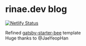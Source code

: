 # rinae.dev blog

[![Netlify Status](https://api.netlify.com/api/v1/badges/5597428a-ca9d-43ce-a180-71b9366fdeed/deploy-status)](https://app.netlify.com/sites/distracted-franklin-ab44b6/deploys) 

Refined [gatsby-starter-bee](https://github.com/JaeYeopHan/gatsby-starter-bee) template  
Huge thanks to @JaeYeopHan

